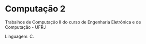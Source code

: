 # Computação 2

Trabalhos de Computação II do curso de Engenharia Eletrônica e de Computação - UFRJ

Linguagem: C.
